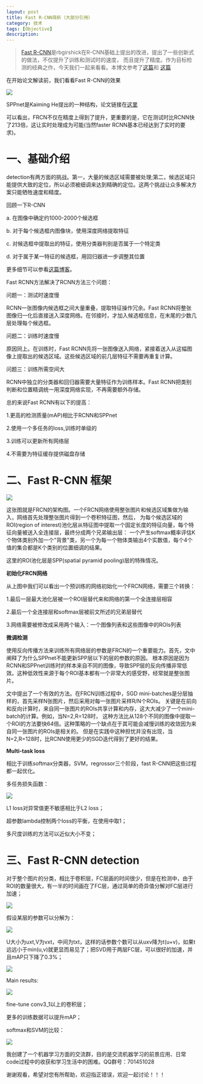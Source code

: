 ```yaml
---
layout: post
title: Fast R-CNN简析（大部分引用）
category: 技术
tags: [Objective]
description: 
---
```


> [Fast R-CNN](https://arxiv.org/abs/1504.08083)是rbgirshick在R-CNN基础上提出的改进，提出了一些创新式的做法，不仅提升了训练和测试时的速度，
而且提升了精度。作为目标检测的经典之作，今天我们一起来看看。本博文参考了[这篇](http://lib.csdn.net/article/aiframework/50145)和
[这篇](https://www.waitig.com/fast-r-cnn%e8%a7%a3%e8%af%bb.html)

在开始论文解读前，我们看看Fast R-CNN的效果

![](/assets/img/Objective/FRCNN1.png)

SPPnet是Kaiming He提出的一种结构，论文链接在[这里](https://arxiv.org/abs/1406.4729)

可以看出，FRCN不仅在精度上得到了提升，更重要的是，它在测试时比RCNN快了213倍，这让实时处理成为可能(当然faster RCNN基本已经达到了实时的要求)。

# 一、基础介绍 #

detection有两方面的挑战。第一，大量的候选区域需要被处理;第二，候选区域只能提供大致的定位，所以必须被细调来达到精确的定位。这两个挑战让众多解决方案只能牺牲速度和精度。

回顾一下R-CNN

a. 在图像中确定约1000-2000个候选框

b. 对于每个候选框内图像块，使用深度网络提取特征

c. 对候选框中提取出的特征，使用分类器判别是否属于一个特定类

d. 对于属于某一特征的候选框，用回归器进一步调整其位置

更多细节可以参看[这篇博客](http://veigar1992.github.io/2018/03/06/RCNN.html)。

Fast RCNN方法解决了RCNN方法三个问题：

问题一：测试时速度慢

RCNN一张图像内候选框之间大量重叠，提取特征操作冗余。Fast RCNN将整张图像归一化后直接送入深度网络。在邻接时，才加入候选框信息，在末尾的少数几层处理每个候选框。

问题二：训练时速度慢

原因同上。在训练时，Fast RCNN先将一张图像送入网络，紧接着送入从这幅图像上提取出的候选区域。这些候选区域的前几层特征不需要再重复计算。

问题三：训练所需空间大

RCNN中独立的分类器和回归器需要大量特征作为训练样本。Fast RCNN把类别判断和位置精调统一用深度网络实现，不再需要额外存储。

总的来说Fast RCNN有以下的提高：

1.更高的检测质量(mAP)相比于RCNN和SPPnet

2.使用一个多任务的loss,训练时单级的

3.训练可以更新所有网络层

4.不需要为特征缓存提供磁盘存储

# 二、Fast R-CNN 框架 #

![](/assets/img/Objective/FRCNN2.png)

这张图就是FRCN的架构图。一个FRCN网络使用整张图片和候选区域集做为输入，网络首先处理整张图片得到一个卷积特征图，然后，
为每个候选区域的ROI(region of interest)池化层从特征图中提取一个固定长度的特征向量，每个特征向量被送入全连接层，最终分成两个兄弟输出层：
一个产生softmax概率评估K个物体类别外加一个"背景"类，另一个为每一个物体类输出4个实数值，每个4个值的集合都是K个类别的位置细调的结果。

这里的ROI池化层是SPP(spatial pyramid pooling)层的特殊情况。

**初始化FRCN网络**

从上图中我们可以看出一个预训练的网络初始化一个FRCN网络，需要三个转换：

1.最后一层最大池化层被一个ROI层替代来和网络的第一个全连接层相容

2.最后一个全连接层和softmax层被前文所述的兄弟层替代

3.网络需要被修改成采用两个输入：一个图像列表和这些图像中的ROIs列表

**微调检测**

使用反向传播方法来训练所有网络层的参数是FRCN的一个重要能力。首先，文中阐释了为什么SPPnet不能更新SPP层以下的层的参数的原因。
根本原因是因为RCNN和SPPnet训练时的样本来自不同的图像，导致SPP层的反向传播非常低效。这种低效性来源于每个ROI基本都有一个非常大的感受野，经常就是整张图片。

文中提出了一个有效的方法。在FRCN训练过程中，SGD mini-batches是分层抽样的，首先采样N张图片，然后采用对每一张图片采样R/N个ROIs。
关键是在前向和反向计算时，来自同一张图片的ROIs共享计算和内存，这大大减少了一个mini-batch的计算。例如，当N=2,R=128时，
这种方法比从128个不同的图像中提取一个ROI的方法要快64倍。这种策略的一个缺点在于其可能会减慢训练的收敛因为来自同一张图片的ROIs是相关的。
但是在实践中这种担忧并没有出现，当N=2,R=128时，比RCNN使用更少的SGD迭代得到了更好的结果。

**Multi-task loss**

相比于训练softmax分类器，SVM，regrossor三个阶段，fast R-CNN把这些过程都一起优化。

多任务损失函数：

![](/assets/img/Objective/FRCNN3.png)

L1 loss对异常值更不敏感相比于L2 loss；

超参数lambda控制两个loss的平衡，在使用中取1；

多尺度训练的方法可以近似大小不变；

# 三、Fast R-CNN detection #

对于整个图片的分类，相比于卷积层，FC层画的时间很少，但是在检测中，由于ROI的数量很大，有一半的时间画在了FC层，通过简单的奇异值分解对FC层进行加速；

![](/assets/img/Objective/FRCNN4.png)

假设某层的参数可以分解为：

![](/assets/img/Objective/FRCNN5.png)

U大小为uxt,V为vxt，中间为txt，这样的话参数个数可以从uxv降为t(u+v)，如果t远远小于min(u,v)就更显而易见了；把SVD用于两层FC层，可以很好的加速，并且mAP只下降了0.3%；

![](/assets/img/Objective/FRCNN6.png)

Main results:

![](/assets/img/Objective/FRCNN7.png)

fine-tune conv3_1以上的卷积层；

更多的训练数据可以提升mAP；

softmax和SVM的比较：

![](/assets/img/Objective/FRCNN8.png)

我创建了一个机器学习方面的交流群，目的是交流机器学习的前景应用、日常code过程中的收获和学习生活中的困难。QQ群号：701451028

谢谢观看，希望对您有所帮助，欢迎指正错误，欢迎一起讨论！！！
